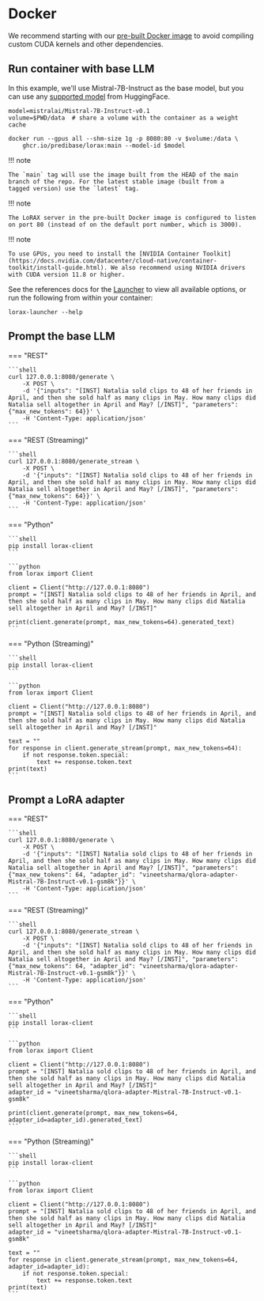 # Docker

We recommend starting with our [pre-built Docker image](https://ghcr.io/predibase/lorax) to avoid compiling custom CUDA kernels and other dependencies.

## Run container with base LLM

In this example, we'll use Mistral-7B-Instruct as the base model, but you can use any [supported model](../models/base_models.md) from HuggingFace.

```shell
model=mistralai/Mistral-7B-Instruct-v0.1
volume=$PWD/data  # share a volume with the container as a weight cache

docker run --gpus all --shm-size 1g -p 8080:80 -v $volume:/data \
    ghcr.io/predibase/lorax:main --model-id $model
```

!!! note
    
    The `main` tag will use the image built from the HEAD of the main branch of the repo. For the latest stable image (built from a 
    tagged version) use the `latest` tag.

!!! note
    
    The LoRAX server in the pre-built Docker image is configured to listen on port 80 (instead of on the default port number, which is 3000).

!!! note
    
    To use GPUs, you need to install the [NVIDIA Container Toolkit](https://docs.nvidia.com/datacenter/cloud-native/container-toolkit/install-guide.html). We also recommend using NVIDIA drivers with CUDA version 11.8 or higher.

See the references docs for the [Launcher](../reference/launcher.md) to view all available options, or run the following from within your container:

```
lorax-launcher --help
```

## Prompt the base LLM

=== "REST"

    ```shell
    curl 127.0.0.1:8080/generate \
        -X POST \
        -d '{"inputs": "[INST] Natalia sold clips to 48 of her friends in April, and then she sold half as many clips in May. How many clips did Natalia sell altogether in April and May? [/INST]", "parameters": {"max_new_tokens": 64}}' \
        -H 'Content-Type: application/json'
    ```

=== "REST (Streaming)"

    ```shell
    curl 127.0.0.1:8080/generate_stream \
        -X POST \
        -d '{"inputs": "[INST] Natalia sold clips to 48 of her friends in April, and then she sold half as many clips in May. How many clips did Natalia sell altogether in April and May? [/INST]", "parameters": {"max_new_tokens": 64}}' \
        -H 'Content-Type: application/json'
    ```

=== "Python"

    ```shell
    pip install lorax-client
    ```

    ```python
    from lorax import Client

    client = Client("http://127.0.0.1:8080")
    prompt = "[INST] Natalia sold clips to 48 of her friends in April, and then she sold half as many clips in May. How many clips did Natalia sell altogether in April and May? [/INST]"

    print(client.generate(prompt, max_new_tokens=64).generated_text)
    ```

=== "Python (Streaming)"

    ```shell
    pip install lorax-client
    ```

    ```python
    from lorax import Client

    client = Client("http://127.0.0.1:8080")
    prompt = "[INST] Natalia sold clips to 48 of her friends in April, and then she sold half as many clips in May. How many clips did Natalia sell altogether in April and May? [/INST]"

    text = ""
    for response in client.generate_stream(prompt, max_new_tokens=64):
        if not response.token.special:
            text += response.token.text
    print(text)
    ```

## Prompt a LoRA adapter

=== "REST"

    ```shell
    curl 127.0.0.1:8080/generate \
        -X POST \
        -d '{"inputs": "[INST] Natalia sold clips to 48 of her friends in April, and then she sold half as many clips in May. How many clips did Natalia sell altogether in April and May? [/INST]", "parameters": {"max_new_tokens": 64, "adapter_id": "vineetsharma/qlora-adapter-Mistral-7B-Instruct-v0.1-gsm8k"}}' \
        -H 'Content-Type: application/json'
    ```

=== "REST (Streaming)"

    ```shell
    curl 127.0.0.1:8080/generate_stream \
        -X POST \
        -d '{"inputs": "[INST] Natalia sold clips to 48 of her friends in April, and then she sold half as many clips in May. How many clips did Natalia sell altogether in April and May? [/INST]", "parameters": {"max_new_tokens": 64, "adapter_id": "vineetsharma/qlora-adapter-Mistral-7B-Instruct-v0.1-gsm8k"}}' \
        -H 'Content-Type: application/json'
    ```

=== "Python"

    ```shell
    pip install lorax-client
    ```

    ```python
    from lorax import Client

    client = Client("http://127.0.0.1:8080")
    prompt = "[INST] Natalia sold clips to 48 of her friends in April, and then she sold half as many clips in May. How many clips did Natalia sell altogether in April and May? [/INST]"
    adapter_id = "vineetsharma/qlora-adapter-Mistral-7B-Instruct-v0.1-gsm8k"

    print(client.generate(prompt, max_new_tokens=64, adapter_id=adapter_id).generated_text)
    ```

=== "Python (Streaming)"

    ```shell
    pip install lorax-client
    ```

    ```python
    from lorax import Client

    client = Client("http://127.0.0.1:8080")
    prompt = "[INST] Natalia sold clips to 48 of her friends in April, and then she sold half as many clips in May. How many clips did Natalia sell altogether in April and May? [/INST]"
    adapter_id = "vineetsharma/qlora-adapter-Mistral-7B-Instruct-v0.1-gsm8k"

    text = ""
    for response in client.generate_stream(prompt, max_new_tokens=64, adapter_id=adapter_id):
        if not response.token.special:
            text += response.token.text
    print(text)
    ```
